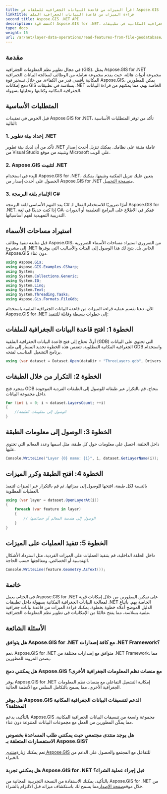 ```yaml
---
title: اقرأ الميزات من قاعدة البيانات الجغرافية للملفات في Aspose.GIS
linktitle: قراءة الميزات من قاعدة البيانات الجغرافية الملف
second_title: Aspose.GIS .NET API
description: اكتشف قوة Aspose.GIS for .NET، وهي مكتبة شاملة للبيانات الجغرافية المكانية في تطبيقات .NET. يمكنك قراءة البيانات الجغرافية المكانية وكتابتها وتحليلها بسهولة.
type: docs
weight: 15
url: /ar/net/layer-data-operations/read-features-from-file-geodatabase/
---
```

## مقدمة
في مجال تطوير نظم المعلومات الجغرافية (GIS)، يمثل Aspose.GIS for .NET مجموعة أدوات هائلة، حيث يقدم مجموعة شاملة من الوظائف لمعالجة البيانات الجغرافية المكانية بأقصى قدر من الكفاءة. من خلال تسخير قوة Aspose.GIS، يمكن للمطورين دمج إمكانات GIS بسلاسة في تطبيقات .NET الخاصة بهم، مما يمكنهم من قراءة البيانات الجغرافية المكانية وكتابتها وتحليلها بسهولة.
## المتطلبات الأساسية
قبل الخوض في تعقيدات Aspose.GIS for .NET، تأكد من توفر المتطلبات الأساسية التالية:
### 1. إعداد بيئة تطوير .NET
تأكد من أن لديك بيئة تطوير .NET عاملة مثبتة على نظامك. يمكنك تنزيل أحدث إصدار من Visual Studio وتثبيته من موقع Microsoft على الويب.
### 2. Aspose.GIS لتثبيت .NET
 للبدء في استخدام Aspose.GIS for .NET، يتعين عليك تنزيل المكتبة وتثبيتها. يمكنك الحصول على أحدث إصدار من Aspose.GIS for .NET من[صفحة التحميل](https://releases.aspose.com/gis/net/).
### 3. الإلمام بلغة البرمجة C#
يعد الفهم الأساسي للغة البرمجة C# أمرًا ضروريًا للاستخدام الفعال لـ Aspose.GIS for .NET. إذا كنت جديدًا في لغة C#، ففكر في الاطلاع على البرامج التعليمية أو الدورات التدريبية التمهيدية لفهم أساسياتها.

## استيراد مساحات الأسماء
قبل متابعة تنفيذ وظائف Aspose.GIS، من الضروري استيراد مساحات الأسماء الضرورية إلى مشروع .NET الخاص بك. يتيح لك هذا الوصول إلى الفئات والأساليب التي يوفرها Aspose.GIS دون عناء.

```csharp
using Aspose.Gis;
using Aspose.GIS.Examples.CSharp;
using System;
using System.Collections.Generic;
using System.IO;
using System.Linq;
using System.Text;
using System.Threading.Tasks;
using Aspose.Gis.Formats.FileGdb;
```

الآن، دعنا نقسم عملية قراءة الميزات من قاعدة البيانات الجغرافية الملفية باستخدام Aspose.GIS for .NET إلى خطوات بسيطة وقابلة للتنفيذ:
## الخطوة 1: افتح قاعدة البيانات الجغرافية للملفات
أولاً، تحتاج إلى فتح قاعدة البيانات الجغرافية الملفية (GDB) التي تحتوي على البيانات الجغرافية المكانية المطلوبة. تتضمن هذه الخطوة تحديد المسار إلى ملف GDB واستخدام برنامج التشغيل المناسب لفتحه.
```csharp
using (var dataset = Dataset.Open(dataDir + "ThreeLayers.gdb", Drivers.FileGdb))
```
## الخطوة 2: التكرار من خلال الطبقات
بمجرد فتح GDB بنجاح، قم بالتكرار عبر طبقاته للوصول إلى الطبقات الفردية الموجودة داخل مجموعة البيانات.
```csharp
for (int i = 0; i < dataset.LayersCount; ++i)
{
    //الوصول إلى معلومات الطبقة
}
```
## الخطوة 3: الوصول إلى معلومات الطبقة
داخل الحلقة، احصل على معلومات حول كل طبقة، مثل اسمها وعدد المعالم التي تحتوي عليها.
```csharp
Console.WriteLine("Layer {0} name: {1}", i, dataset.GetLayerName(i));
```
## الخطوة 4: افتح الطبقة وكرر الميزات
بالنسبة لكل طبقة، افتحها للوصول إلى ميزاتها، ثم قم بالتكرار عبر الميزات لتنفيذ العمليات المطلوبة.
```csharp
using (var layer = dataset.OpenLayerAt(i))
{
    foreach (var feature in layer)
    {
        // الوصول إلى هندسة المعالم أو خصائصها
    }
}
```
## الخطوة 5: تنفيذ العمليات على الميزات
داخل الحلقة الداخلية، قم بتنفيذ العمليات على الميزات الفردية، مثل استرداد الأشكال الهندسية أو الخصائص، ومعالجتها حسب الحاجة.
```csharp
Console.WriteLine(feature.Geometry.AsText());
```

## خاتمة
في الختام، يعمل Aspose.GIS for .NET على تمكين المطورين من خلال إمكانات قوية لمعالجة البيانات الجغرافية المكانية بسهولة داخل تطبيقات .NET الخاصة بهم. باتباع الدليل الموضح أعلاه خطوة بخطوة، يمكنك قراءة الميزات من قاعدة بيانات جغرافية ملفية بسلاسة، مما يفتح عالمًا من الإمكانيات في تطوير نظم المعلومات الجغرافية.
## الأسئلة الشائعة
### هل يتوافق Aspose.GIS for .NET مع كافة إصدارات .NET Framework؟
نعم، Aspose.GIS for .NET متوافق مع إصدارات مختلفة من .NET Framework، مما يضمن المرونة للمطورين.
### هل يمكنني دمج Aspose.GIS مع منصات نظم المعلومات الجغرافية الأخرى؟
يوفر Aspose.GIS for .NET إمكانية التشغيل التفاعلي مع منصات نظم المعلومات الجغرافية الأخرى، مما يسمح بالتكامل السلس مع الأنظمة الحالية.
### هل يوفر Aspose.GIS الدعم لتنسيقات البيانات الجغرافية المكانية المختلفة؟
بالتأكيد، يدعم Aspose.GIS مجموعة واسعة من تنسيقات البيانات الجغرافية المكانية، مما يمكّن المطورين من العمل مع مجموعات البيانات المتنوعة دون عناء.
### هل يوجد منتدى مجتمعي حيث يمكنني طلب المساعدة بخصوص الاستفسارات المتعلقة بـ Aspose.GIS؟
 نعم يمكنك زيارة[منتدى Aspose.GIS](https://forum.aspose.com/c/gis/33) للتفاعل مع المجتمع والحصول على الدعم من الخبراء.
### هل يمكنني تجربة Aspose.GIS for .NET قبل إجراء عملية الشراء؟
 بالتأكيد، يمكنك الاستفادة من النسخة التجريبية المجانية من Aspose.GIS for .NET من خلال موقع[صفحة الإصدار](https://releases.aspose.com/)مما يسمح لك باستكشاف ميزاته قبل الالتزام بالشراء.